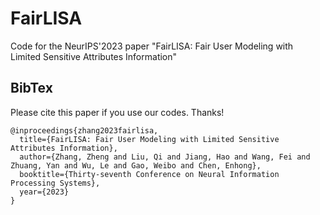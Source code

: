 # FairLISA
Code for the NeurIPS'2023 paper "FairLISA: Fair User Modeling with Limited Sensitive Attributes Information"


## BibTex
Please cite this paper if you use our codes. Thanks!

```
@inproceedings{zhang2023fairlisa,
  title={FairLISA: Fair User Modeling with Limited Sensitive Attributes Information},
  author={Zhang, Zheng and Liu, Qi and Jiang, Hao and Wang, Fei and Zhuang, Yan and Wu, Le and Gao, Weibo and Chen, Enhong},
  booktitle={Thirty-seventh Conference on Neural Information Processing Systems},
  year={2023}
}
```
